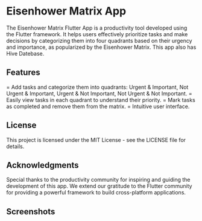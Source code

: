 # Eisenhower Matrix App
The Eisenhower Matrix Flutter App is a productivity tool developed using the Flutter framework. It helps users effectively prioritize tasks and make decisions by categorizing them into four quadrants based on their urgency and importance, as popularized by the Eisenhower Matrix. This app also has Hive Datebase.

## Features
= Add tasks and categorize them into quadrants: Urgent & Important, Not Urgent & Important, Urgent & Not Important, Not Urgent & Not Important.
= Easily view tasks in each quadrant to understand their priority.
= Mark tasks as completed and remove them from the matrix.
= Intuitive user interface.

## License
This project is licensed under the MIT License - see the LICENSE file for details.

## Acknowledgments
Special thanks to the productivity community for inspiring and guiding the development of this app. We extend our gratitude to the Flutter community for providing a powerful framework to build cross-platform applications.

## Screenshots
